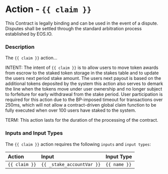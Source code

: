 # Action - `{{ claim }}`

This Contract is legally binding and can be used in the event of a dispute. Disputes shall be settled through the standard arbitration process established by EOS.IO.

### Description

The `{{ claim }}` action... 

INTENT: The intent of `{{ claim }}` is to allow users to move token awards from escrow to the staked token storage in the stakes table and to update the users next period stake amount. The users next payout is based on the additional tokens deposited by the system this action also serves to demark the line when the tokens move under user ownership and no longer subject to forfeiture for early withdrawal from the stake period. User participation is required for this action due to the BP-imposed timeout for transactions over 250ms, which will not allow a contract-driven global claim function to be fully executed when over 100 users have staked to the system.

TERM: This action lasts for the duration of the processing of the contract.

### Inputs and Input Types

The `{{ claim }}` action requires the following `inputs` and `input types`:

| Action | Input | Input Type |
|:--|:--|:--|
| `{{ claim }}` | `{{ _stake_accountVar }}` | `{{ name }}` |
